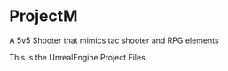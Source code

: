 # ProjectM
A 5v5 Shooter that mimics tac shooter and RPG elements

This is the UnrealEngine Project Files.
